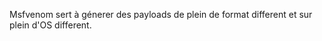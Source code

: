 
Msfvenom sert à génerer des payloads de plein de format different et sur plein d'OS different.

## 
